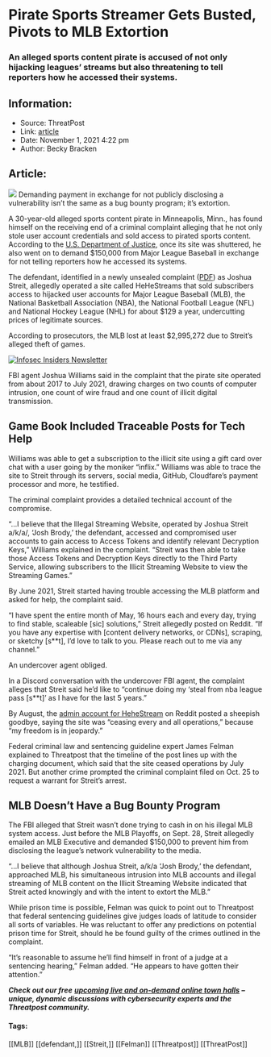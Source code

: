 # Pirate Sports Streamer Gets Busted, Pivots to MLB Extortion
### An alleged sports content pirate is accused of not only hijacking leagues’ streams but also threatening to tell reporters how he accessed their systems. 

## Information:
+ Source: ThreatPost
+ Link: [article](https://kasperskycontenthub.com/threatpost-global/?p=175898)
+ Date: November 1, 2021  4:22 pm
+ Author: Becky Bracken


## Article:
![](https://media.threatpost.com/wp-content/uploads/sites/103/2021/11/01161610/American-Football-Football-Defense-Tackle-1455398-e1635797783545.jpeg)
Demanding payment in exchange for not publicly disclosing a vulnerability isn’t the same as a bug bounty program; it’s extortion.


A 30-year-old alleged sports content pirate in Minneapolis, Minn., has found himself on the receiving end of a criminal complaint alleging that he not only stole user account credentials and sold access to pirated sports content. According to the [U.S. Department of Justice](https://www.justice.gov/usao-sdny/pr/minnesota-man-charged-computer-intrusion-and-illegally-streaming-content-four-major), once its site was shuttered, he also went on to demand $150,000 from Major League Baseball in exchange for not telling reporters how he accessed its systems.


The defendant, identified in a newly unsealed complaint ([PDF](https://www.justice.gov/usao-sdny/press-release/file/1445136/download)) as Joshua Streit, allegedly operated a site called HeHeStreams that sold subscribers access to hijacked user accounts for Major League Baseball (MLB), the National Basketball Association (NBA), the National Football League (NFL) and National Hockey League (NHL) for about $129 a year, undercutting prices of legitimate sources.


According to prosecutors, the MLB lost at least $2,995,272 due to Streit’s alleged theft of games.


[![Infosec Insiders Newsletter](https://media.threatpost.com/wp-content/uploads/sites/103/2021/07/10165815/infosec_insiders_in_article_promo.png)](https://threatpost.com/infosec-insider-subscription-page/?utm_source=ART&utm_medium=ART&utm_campaign=InfosecInsiders_Newsletter_Promo/)


FBI agent Joshua Williams said in the complaint that the pirate site operated from about 2017 to July 2021, drawing charges on two counts of computer intrusion, one count of wire fraud and one count of illicit digital transmission.


**Game Book Included Traceable Posts for Tech Help**
----------------------------------------------------


Williams was able to get a subscription to the illicit site using a gift card over chat with a user going by the moniker “inflix.” Williams was able to trace the site to Streit through its servers, social media, GitHub, Cloudfare’s payment processor and more, he testified.


The criminal complaint provides a detailed technical account of the compromise.


“…I believe that the Illegal Streaming Website, operated by Joshua Streit a/k/a/, ‘Josh Brody,’ the defendant, accessed and compromised user accounts to gain access to Access Tokens and identify relevant Decryption Keys,” Williams explained in the complaint. “Streit was then able to take those Access Tokens and Decryption Keys directly to the Third Party Service, allowing subscribers to the Illicit Streaming Website to view the Streaming Games.”


By June 2021, Streit started having trouble accessing the MLB platform and asked for help, the complaint said.


“I have spent the entire month of May, 16 hours each and every day, trying to find stable, scaleable [sic] solutions,” Streit allegedly posted on Reddit. “If you have any expertise with [content delivery networks, or CDNs], scraping, or sketchy [s**t], I’d love to talk to you. Please reach out to me via any channel.”


An undercover agent obliged.


In a Discord conversation with the undercover FBI agent, the complaint alleges that Streit said he’d like to “continue doing my ‘steal from nba league pass [s**t]’ as I have for the last 5 years.”


By August, the [admin account for HeheStream](https://www.reddit.com/r/hehestreams/comments/op1xga/thank_you_and_good_bye/) on Reddit posted a sheepish goodbye, saying the site was “ceasing every and all operations,” because “my freedom is in jeopardy.”


Federal criminal law and sentencing guideline expert James Felman explained to Threatpost that the timeline of the post lines up with the charging document, which said that the site ceased operations by July 2021. But another crime prompted the criminal complaint filed on Oct. 25 to request a warrant for Streit’s arrest.


**MLB Doesn’t Have a Bug Bounty Program**
-----------------------------------------


The FBI alleged that Streit wasn’t done trying to cash in on his illegal MLB system access. Just before the MLB Playoffs, on Sept. 28, Streit allegedly emailed an MLB Executive and demanded $150,000 to prevent him from disclosing the league’s network vulnerability to the media.


“…I believe that although Joshua Streit, a/k/a ‘Josh Brody,’ the defendant, approached MLB, his simultaneous intrusion into MLB accounts and illegal streaming of MLB content on the Illicit Streaming Website indicated that Streit acted knowingly and with the intent to extort the MLB.”


While prison time is possible, Felman was quick to point out to Threatpost that federal sentencing guidelines give judges loads of latitude to consider all sorts of variables. He was reluctant to offer any predictions on potential prison time for Streit, should he be found guilty of the crimes outlined in the complaint.


“It’s reasonable to assume he’ll find himself in front of a judge at a sentencing hearing,” Felman added. “He appears to have gotten their attention.”


***Check out our free*** [***upcoming live and on-demand online town halls***](https://threatpost.com/category/webinars/) ***– unique, dynamic discussions with cybersecurity experts and the Threatpost community.***




#### Tags:
[[MLB]] [[defendant,]] [[Streit,]] [[Felman]] [[Threatpost]] [[ThreatPost]]

